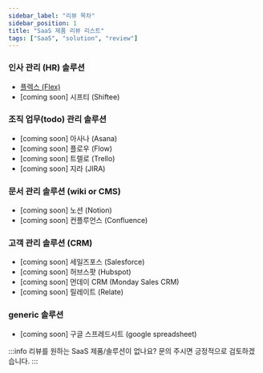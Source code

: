 ```yaml
---
sidebar_label: "리뷰 목차"
sidebar_position: 1
title: "SaaS 제품 리뷰 리스트"
tags: ["SaaS", "solution", "review"]
---
```


### 인사 관리 (HR) 솔루션

- [플렉스 (Flex)](flex)
- [coming soon] 시프티 (Shiftee)

### 조직 업무(todo) 관리 솔루션

- [coming soon] 아사나 (Asana)
- [coming soon] 플로우 (Flow)
- [coming soon] 트렐로 (Trello)
- [coming soon] 지라 (JIRA)

### 문서 관리 솔루션 (wiki or CMS)

- [coming soon] 노션 (Notion)
- [coming soon] 컨플루언스 (Confluence)

### 고객 관리 솔루션 (CRM)

- [coming soon] 세일즈포스 (Salesforce)
- [coming soon] 허브스팟 (Hubspot)
- [coming soon] 먼데이 CRM (Monday Sales CRM)
- [coming soon] 릴레이트 (Relate)

### generic 솔루션

- [coming soon] 구글 스프레드시트 (google spreadsheet)

:::info
리뷰를 원하는 SaaS 제품/솔루션이 없나요?
문의 주시면 긍정적으로 검토하겠습니다.
:::
